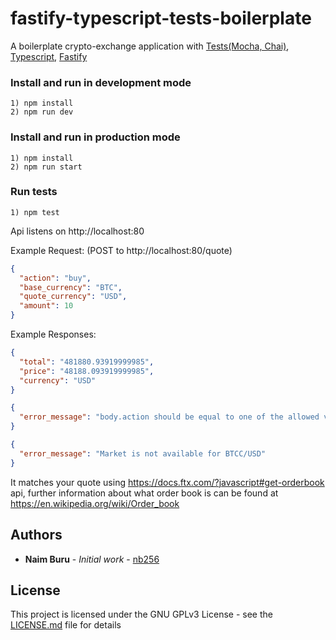 # fastify-typescript-tests-boilerplate

A boilerplate crypto-exchange application with [Tests(Mocha, Chai)](https://dev-tester.com/dead-simple-api-tests-with-supertest-mocha-and-chai/), [Typescript](https://www.typescriptlang.org/), [Fastify](https://www.fastify.io/benchmarks/)

### Install and run in development mode

```
1) npm install
2) npm run dev
```

### Install and run in production mode

```
1) npm install
2) npm run start
```

### Run tests

```
1) npm test
```

Api listens on http://localhost:80

Example Request: (POST to http://localhost:80/quote)

```json
{
  "action": "buy",
  "base_currency": "BTC",
  "quote_currency": "USD",
  "amount": 10
}
```

Example Responses:

```json
{
  "total": "481880.93919999985",
  "price": "48188.093919999985",
  "currency": "USD"
}
```

```json
{
  "error_message": "body.action should be equal to one of the allowed values"
}
```

```json
{
  "error_message": "Market is not available for BTCC/USD"
}
```

It matches your quote using https://docs.ftx.com/?javascript#get-orderbook api, further information about what order book is can be found at https://en.wikipedia.org/wiki/Order_book

## Authors

- **Naim Buru** - _Initial work_ - [nb256](https://github.com/nb256)

## License

This project is licensed under the GNU GPLv3 License - see the [LICENSE.md](LICENSE.md) file for details
